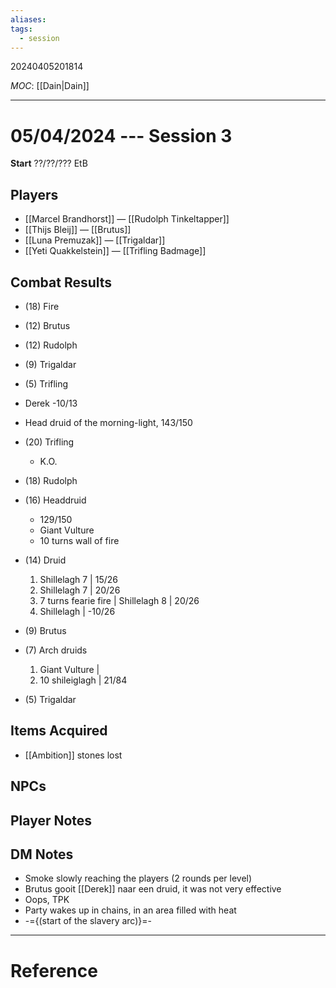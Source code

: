 ```yaml
---
aliases: 
tags:
  - session
---
```

20240405201814

*MOC*: [[Dain|Dain]]

---

# 05/04/2024 --- Session 3

**Start** ??/??/??? EtB

## Players

- [[Marcel Brandhorst]] — [[Rudolph Tinkeltapper]]
- [[Thijs Bleij]] — [[Brutus]]
- [[Luna Premuzak]] — [[Trigaldar]]
- [[Yeti Quakkelstein]] — [[Trifling Badmage]]

## Combat Results

- (18) Fire
- (12) Brutus
- (12) Rudolph
- (9) Trigaldar
- (5) Trifling

- Derek -10/13

- Head druid of the morning-light, 143/150

- (20) Trifling
	- K.O.
- (18) Rudolph
- (16) Headdruid
	- 129/150
	- Giant Vulture
	- 10 turns wall of fire
- (14) Druid
	1) Shillelagh 7 | 15/26
	2) Shillelagh 7 |  20/26
	3) 7 turns fearie fire | Shillelagh 8 | 20/26
	4) Shillelagh | -10/26
- (9) Brutus
- (7) Arch druids
	1) Giant Vulture |
	2) 10 shileiglagh |  21/84
- (5) Trigaldar

## Items Acquired

- [[Ambition]] stones lost

## NPCs

## Player Notes

## DM Notes

- Smoke slowly reaching the players (2 rounds per level)
- Brutus gooit [[Derek]] naar een druid, it was not very effective
- Oops, TPK
- Party wakes up in chains, in an area filled with heat
- -={(start of the slavery arc)}=-

---

# Reference